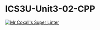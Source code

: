 # ICS3U-Unit3-02-CPP

[![Mr Coxall's Super Linter](https://github.com/joannesanthosh/ICS3U-Unit3-02-CPP/workflows/Mr%20Coxall's%20Super%20Linter/badge.svg)](https://github.com/joannesanthosh/ICS3U-Unit3-02-CPP/actions/)
